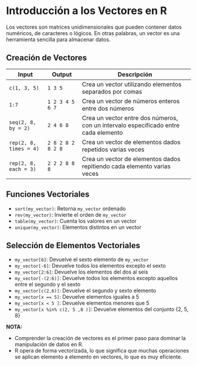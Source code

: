 # Introducción a los Vectores en R

Los vectores son matrices unidimensionales que pueden contener datos numéricos, de caracteres o lógicos. En otras palabras, un vector es una herramienta sencilla para almacenar datos.

## Creación de Vectores

| Input                  | Output            | Descripción                                                                         |
| ---------------------- | ----------------- | ----------------------------------------------------------------------------------- |
| `c(1, 3, 5)`           | `1 3 5`           | Crea un vector utilizando elementos separados por comas                             |
| `1:7`                  | `1 2 3 4 5 6 7`   | Crea un vector de números enteros entre dos números                                 |
| `seq(2, 8, by = 2)`    | `2 4 6 8`         | Crea un vector entre dos números, con un intervalo especificado entre cada elemento |
| `rep(2, 8, times = 4)` | `2 8 2 8 2 8 2 8` | Crea un vector de elementos dados repetidos varias veces                            |
| `rep(2, 8, each = 3)`  | `2 2 2 8 8 8`     | Crea un vector de elementos dados repitiendo cada elemento varias veces             |

## Funciones Vectoriales

- `sort(my_vector)`: Retorna `my_vector` ordenado
- `rev(my_vector)`: Invierte el orden de `my_vector`
- `table(my_vector)`: Cuenta los valores en un vector
- `unique(my_vector)`: Elementos distintos en un vector

## Selección de Elementos Vectoriales

- `my_vector[6]`: Devuelve el sexto elemento de `my_vector`
- `my_vector[-6]`: Devuelve todos los elementos excepto el sexto
- `my_vector[2:6]`: Devuelve los elementos del dos al seis
- `my_vector[-(2:6)]`: Devuelve todos los elementos excepto aquellos entre el segundo y el sexto
- `my_vector[c(2,6)]`: Devuelve el segundo y sexto elemento
- `my_vector[x == 5]`: Devuelve elementos iguales a 5
- `my_vector[x < 5 ]`: Devuelve elementos menores que 5
- `my_vector[x %in% c(2, 5 ,8 )]`: Devuelve elementos del conjunto {2, 5, 8}

**NOTA:**

- Comprender la creación de vectores es el primer paso para dominar la manipulación de datos en R.
- R opera de forma vectorizada, lo que significa que muchas operaciones se aplican elemento a elemento en vectores, lo que es muy eficiente.

